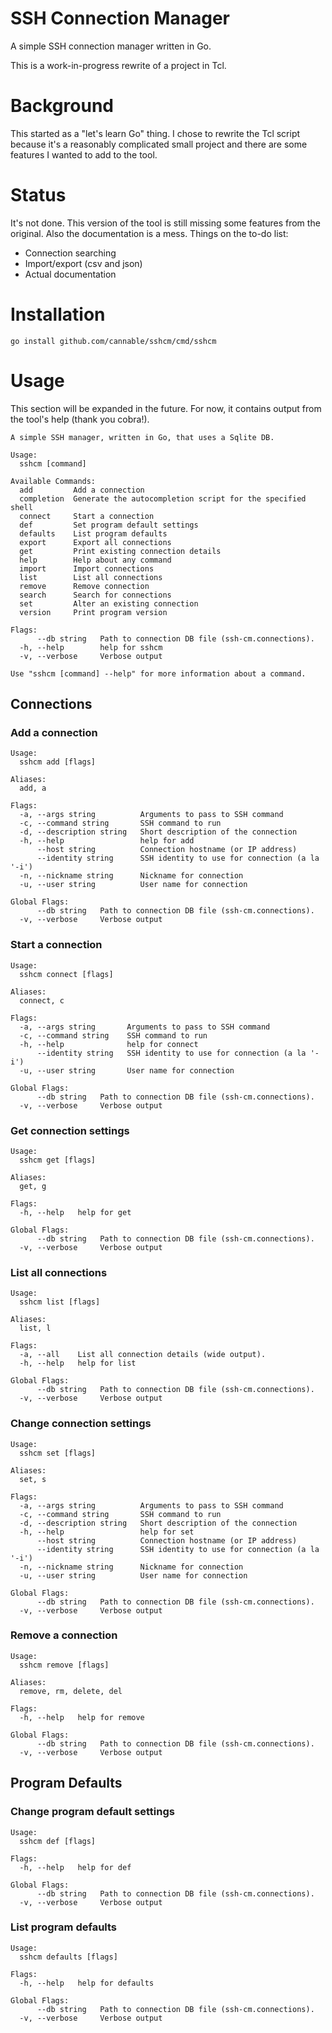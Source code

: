 # SSH Connection Manager

A simple SSH connection manager written in Go.

This is a work-in-progress rewrite of a project in Tcl.

# Background

This started as a "let's learn Go" thing. I chose to rewrite the Tcl script because
it's a reasonably complicated small project and there are some features I wanted
to add to the tool.


# Status

It's not done. This version of the tool is still missing some features from the
original. Also the documentation is a mess. Things on the to-do list:

- Connection searching
- Import/export (csv and json)
- Actual documentation

# Installation

```
go install github.com/cannable/sshcm/cmd/sshcm
```

# Usage

This section will be expanded in the future. For now, it contains output from the tool's help (thank you cobra!).

```
A simple SSH manager, written in Go, that uses a Sqlite DB.

Usage:
  sshcm [command]

Available Commands:
  add         Add a connection
  completion  Generate the autocompletion script for the specified shell
  connect     Start a connection
  def         Set program default settings
  defaults    List program defaults
  export      Export all connections
  get         Print existing connection details
  help        Help about any command
  import      Import connections
  list        List all connections
  remove      Remove connection
  search      Search for connections
  set         Alter an existing connection
  version     Print program version

Flags:
      --db string   Path to connection DB file (ssh-cm.connections).
  -h, --help        help for sshcm
  -v, --verbose     Verbose output

Use "sshcm [command] --help" for more information about a command.
```

## Connections

### Add a connection

```
Usage:
  sshcm add [flags]

Aliases:
  add, a

Flags:
  -a, --args string          Arguments to pass to SSH command
  -c, --command string       SSH command to run
  -d, --description string   Short description of the connection
  -h, --help                 help for add
      --host string          Connection hostname (or IP address)
      --identity string      SSH identity to use for connection (a la '-i')
  -n, --nickname string      Nickname for connection
  -u, --user string          User name for connection

Global Flags:
      --db string   Path to connection DB file (ssh-cm.connections).
  -v, --verbose     Verbose output
```

### Start a connection

```
Usage:
  sshcm connect [flags]

Aliases:
  connect, c

Flags:
  -a, --args string       Arguments to pass to SSH command
  -c, --command string    SSH command to run
  -h, --help              help for connect
      --identity string   SSH identity to use for connection (a la '-i')
  -u, --user string       User name for connection

Global Flags:
      --db string   Path to connection DB file (ssh-cm.connections).
  -v, --verbose     Verbose output
```

### Get connection settings

```
Usage:
  sshcm get [flags]

Aliases:
  get, g

Flags:
  -h, --help   help for get

Global Flags:
      --db string   Path to connection DB file (ssh-cm.connections).
  -v, --verbose     Verbose output
```

### List all connections

```
Usage:
  sshcm list [flags]

Aliases:
  list, l

Flags:
  -a, --all    List all connection details (wide output).
  -h, --help   help for list

Global Flags:
      --db string   Path to connection DB file (ssh-cm.connections).
  -v, --verbose     Verbose output
```

### Change connection settings

```
Usage:
  sshcm set [flags]

Aliases:
  set, s

Flags:
  -a, --args string          Arguments to pass to SSH command
  -c, --command string       SSH command to run
  -d, --description string   Short description of the connection
  -h, --help                 help for set
      --host string          Connection hostname (or IP address)
      --identity string      SSH identity to use for connection (a la '-i')
  -n, --nickname string      Nickname for connection
  -u, --user string          User name for connection

Global Flags:
      --db string   Path to connection DB file (ssh-cm.connections).
  -v, --verbose     Verbose output
```

### Remove a connection

```
Usage:
  sshcm remove [flags]

Aliases:
  remove, rm, delete, del

Flags:
  -h, --help   help for remove

Global Flags:
      --db string   Path to connection DB file (ssh-cm.connections).
  -v, --verbose     Verbose output
```


## Program Defaults

### Change program default settings

```
Usage:
  sshcm def [flags]

Flags:
  -h, --help   help for def

Global Flags:
      --db string   Path to connection DB file (ssh-cm.connections).
  -v, --verbose     Verbose output
```

### List program defaults

```
Usage:
  sshcm defaults [flags]

Flags:
  -h, --help   help for defaults

Global Flags:
      --db string   Path to connection DB file (ssh-cm.connections).
  -v, --verbose     Verbose output
```
